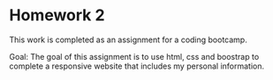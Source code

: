 # Homework 2

This work is completed as an assignment for a coding bootcamp.

Goal:  The goal of this assignment is to use html, css and boostrap to complete a responsive website that includes my personal information.
